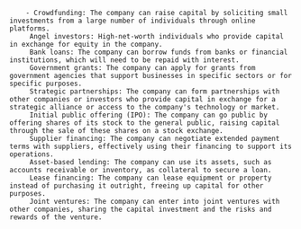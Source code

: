         - Crowdfunding: The company can raise capital by soliciting small investments from a large number of individuals through online platforms.
         Angel investors: High-net-worth individuals who provide capital in exchange for equity in the company.
         Bank loans: The company can borrow funds from banks or financial institutions, which will need to be repaid with interest.
         Government grants: The company can apply for grants from government agencies that support businesses in specific sectors or for specific purposes.
         Strategic partnerships: The company can form partnerships with other companies or investors who provide capital in exchange for a strategic alliance or access to the company's technology or market.
         Initial public offering (IPO): The company can go public by offering shares of its stock to the general public, raising capital through the sale of these shares on a stock exchange.
         Supplier financing: The company can negotiate extended payment terms with suppliers, effectively using their financing to support its operations.
         Asset-based lending: The company can use its assets, such as accounts receivable or inventory, as collateral to secure a loan.
         Lease financing: The company can lease equipment or property instead of purchasing it outright, freeing up capital for other purposes.
         Joint ventures: The company can enter into joint ventures with other companies, sharing the capital investment and the risks and rewards of the venture.



